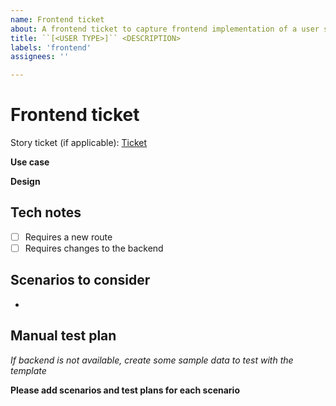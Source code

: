 ```yaml
---
name: Frontend ticket
about: A frontend ticket to capture frontend implementation of a user story
title: ``[<USER TYPE>]`` <DESCRIPTION>
labels: 'frontend'
assignees: ''

---
```


# Frontend ticket

Story ticket (if applicable): [Ticket]()

**Use case**
<!-- Describe how the user will use this -->

**Design**
<!-- Provide notes for how you think we should implement this -->

## Tech notes
- [ ] Requires a new route
- [ ] Requires changes to the backend

## Scenarios to consider
<!-- Edge cases to consider when implementing the design. These should all be
tested -->
- 

## Manual test plan
_If backend is not available, create some sample data to test with the template_

**Please add scenarios and test plans for each scenario**
